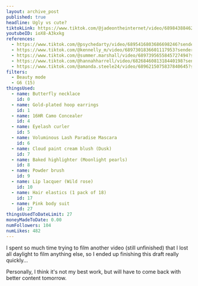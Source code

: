 ```yaml
---
layout: archive_post
published: true
headline: Ugly vs cute?
tiktokLink: https://www.tiktok.com/@jadeontheinternet/video/6898438846254484742?sender_device=pc&sender_web_id=6891999718790268421&is_from_webapp=1
youtubeID: ioX8-A3kxkg
references:
  - https://www.tiktok.com/@psychedarty/video/6895416803686698246?sender_device=pc&sender_web_id=6891999718790268421&is_from_webapp=1
  - https://www.tiktok.com/@kennelly_m/video/6897301836601117953?sender_device=pc&sender_web_id=6891999718790268421&is_from_webapp=1
  - https://www.tiktok.com/@summer.marshall/video/6897395655845727494?sender_device=pc&sender_web_id=6891999718790268421&is_from_webapp=1
  - https://www.tiktok.com/@hannahharrell/video/6826846081318440198?sender_device=pc&sender_web_id=6891999718790268421&is_from_webapp=1
  - https://www.tiktok.com/@amanda.steele24/video/6896215075837840645?sender_device=pc&sender_web_id=6891999718790268421&is_from_webapp=1
filters:
  - Beauty mode
  - G6 (15)
thingsUsed:
  - name: Butterfly necklace
    id: 0
  - name: Gold-plated hoop earrings
    id: 1
  - name: 16HR Camo Concealer
    id: 4
  - name: Eyelash curler
    id: 5
  - name: Voluminous Lash Paradise Mascara
    id: 6
  - name: Cloud paint cream blush (Dusk)
    id: 7
  - name: Baked highlighter (Moonlight pearls)
    id: 8
  - name: Powder brush
    id: 9
  - name: Lip lacquer (Wild rose)
    id: 10
  - name: Hair elastics (1 pack of 18)
    id: 17
  - name: Pink body suit
    id: 27
thingsUsedToDateLimit: 27
moneyMadeToDate: 0.00
numFollowers: 104
numLikes: 482
---
```


I spent so much time trying to film another video (still unfinished) that I lost all daylight to film anything else, so I ended up finishing this draft really quickly...

Personally, I think it's not my best work, but will have to come back with better content tomorrow.
